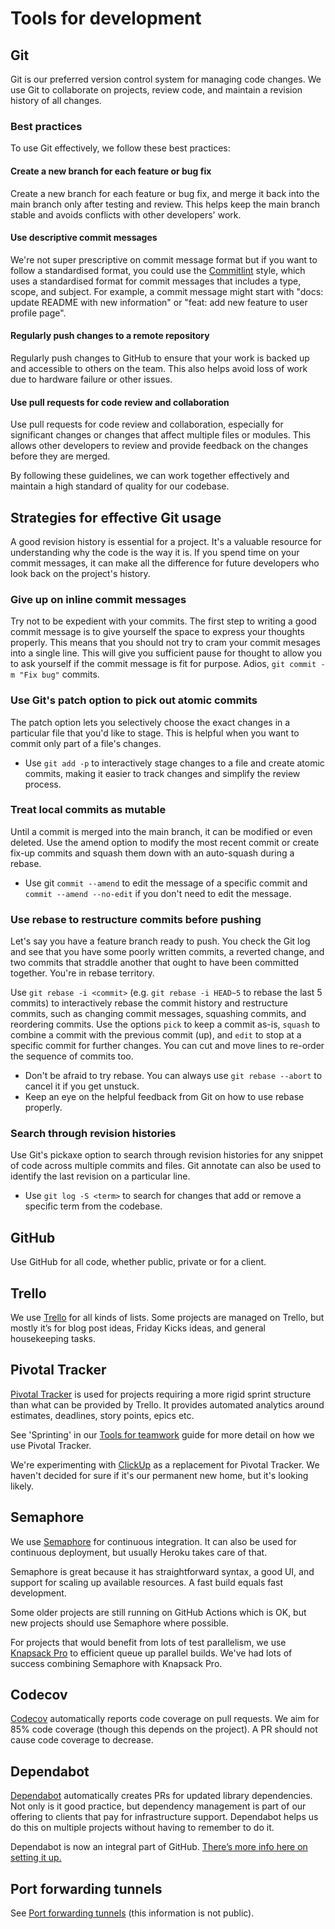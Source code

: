 # Tools for development

## Git

Git is our preferred version control system for managing code changes. We use Git to collaborate on projects, review code, and maintain a revision history of all changes.

### Best practices

To use Git effectively, we follow these best practices:

#### Create a new branch for each feature or bug fix

Create a new branch for each feature or bug fix, and merge it back into the main branch only after testing and review. This helps keep the main branch stable and avoids conflicts with other developers' work.

#### Use descriptive commit messages

We're not super prescriptive on commit message format but if you want to follow a standardised format, you could use the [Commitlint](https://commitlint.js.org/) style, which uses a standardised format for commit messages that includes a type, scope, and subject. For example, a commit message might start with "docs: update README with new information" or "feat: add new feature to user profile page".

#### Regularly push changes to a remote repository

Regularly push changes to GitHub to ensure that your work is backed up and accessible to others on the team. This also helps avoid loss of work due to hardware failure or other issues.

#### Use pull requests for code review and collaboration

Use pull requests for code review and collaboration, especially for significant changes or changes that affect multiple files or modules. This allows other developers to review and provide feedback on the changes before they are merged.

By following these guidelines, we can work together effectively and maintain a high standard of quality for our codebase.

## Strategies for effective Git usage

A good revision history is essential for a project. It's a valuable resource for understanding why the code is the way it is. If you spend time on your commit messages, it can make all the difference for future developers who look back on the project's history.

### Give up on inline commit messages

Try not to be expedient with your commits. The first step to writing a good commit message is to give yourself the space to express your thoughts properly. This means that you should not try to cram your commit mesages into a single line. This will give you sufficient pause for thought to allow you to ask yourself if the commit message is fit for purpose. Adios, `git commit -m "Fix bug"` commits.

### Use Git's patch option to pick out atomic commits

The patch option lets you selectively choose the exact changes in a particular file that you'd like to stage. This is helpful when you want to commit only part of a file's changes.

* Use `git add -p` to interactively stage changes to a file and create atomic commits, making it easier to track changes and simplify the review process.

### Treat local commits as mutable

Until a commit is merged into the main branch, it can be modified or even deleted. Use the amend option to modify the most recent commit or create fix-up commits and squash them down with an auto-squash during a rebase.

* Use git `commit --amend` to edit the message of a specific commit and `commit --amend --no-edit` if you don't need to edit the message.

### Use rebase to restructure commits before pushing

Let's say you have a feature branch ready to push. You check the Git log and see that you have some poorly written commits, a reverted change, and two commits that straddle another that ought to have been committed together. You're in rebase territory.

Use `git rebase -i <commit>` (e.g. `git rebase -i HEAD~5` to rebase the last 5 commits) to interactively rebase the commit history and restructure commits, such as changing commit messages, squashing commits, and reordering commits.
Use the options `pick` to keep a commit as-is, `squash` to combine a commit with the previous commit (up), and `edit` to stop at a specific commit for further changes. You can cut and move lines to re-order the sequence of commits too.
* Don't be afraid to try rebase. You can always use `git rebase --abort` to cancel it if you get unstuck.
* Keep an eye on the helpful feedback from Git on how to use rebase properly.

### Search through revision histories

Use Git's pickaxe option to search through revision histories for any snippet of code across multiple commits and files. Git annotate can also be used to identify the last revision on a particular line.

* Use `git log -S <term>` to search for changes that add or remove a specific term from the codebase.

## GitHub
Use GitHub for all code, whether public, private or for a client.

## Trello
We use [Trello](https://trello.com) for all kinds of lists. Some projects are
managed on Trello, but mostly it’s for blog post ideas, Friday Kicks ideas, and
general housekeeping tasks.

## Pivotal Tracker
[Pivotal Tracker](https://www.pivotaltracker.com/dashboard) is used for projects
requiring a more rigid sprint structure than what can be provided by Trello. It
provides automated analytics around estimates, deadlines, story points, epics
etc.

See 'Sprinting' in our [Tools for teamwork](../01-working-at-pixie-labs/08-tools.md)
guide for more detail on how we use Pivotal Tracker.

We're experimenting with [ClickUp](https://clickup.com) as a replacement for
Pivotal Tracker. We haven't decided for sure if it's our permanent new home,
but it's looking likely.

## Semaphore
We use [Semaphore](https://semaphoreci.com) for continuous
integration. It can also be used for continuous deployment, but usually Heroku
takes care of that.

Semaphore is great because it has straightforward syntax, a good UI, and support
for scaling up available resources. A fast build equals fast development.

Some older projects are still running on GitHub Actions which is OK, but new
projects should use Semaphore where possible.

For projects that would benefit from lots of test parallelism, we use 
[Knapsack Pro](https://knapsackpro.com) to efficient queue up parallel builds.
We've had lots of success combining Semaphore with Knapsack Pro. 

## Codecov
[Codecov](https://codecov.io/) automatically reports code coverage on pull
requests. We aim for 85% code coverage (though this depends on the project).
A PR should not cause code coverage to decrease.

## Dependabot
[Dependabot](https://dependabot.com/) automatically creates PRs for updated
library dependencies. Not only is it good practice, but dependency management is
part of our offering to clients that pay for infrastructure support. Dependabot
helps us do this on multiple projects without having to remember to do it.

Dependabot is now an integral part of GitHub.
[There’s more info here on setting it up.](https://github.blog/2020-06-01-keep-all-your-packages-up-to-date-with-dependabot/)

## Port forwarding tunnels
See [Port forwarding tunnels](https://docs.google.com/document/d/19CqUMPNCDos5R2Efeo2cL9MwjDrNPh73lQ4KQnU5waU/edit)
(this information is not public).
